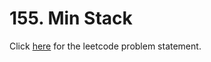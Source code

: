 # 155. Min Stack

Click [here](https://leetcode.com/problems/min-stack/) for the leetcode problem statement.
